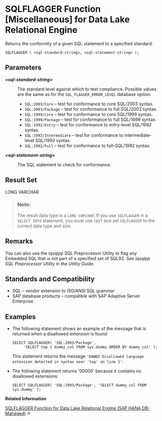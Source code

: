<!-- loioa581e75f84f210158c3cd3ba6b97a9eb -->

# SQLFLAGGER Function \[Miscellaneous\] for Data Lake Relational Engine

Returns the conformity of a given SQL statement to a specified standard.



```
SQLFLAGGER ( <sql-standard-string>, <sql-statement-string> );
```



<a name="loioa581e75f84f210158c3cd3ba6b97a9eb__SQLFLAGGER_parm1"/>

## Parameters


<dl>
<dt><b>

*<sql-standard-string\>*

</b></dt>
<dd>

The standard level against which to test compliance. Possible values are the same as for the `SQL_FLAGGER_ERROR_LEVEL` database option:

-   `SQL:2003/Core` – test for conformance to core SQL/2003 syntax.
-   `SQL:2003/Package` – test for conformance to full SQL/2003 syntax.
-   `SQL:1999/Core` – test for conformance to core SQL/1999 syntax.
-   `SQL:1999/Package` – test for conformance to full SQL/1999 syntax.
-   `SQL:1992/Entry` – test for conformance to entry-level SQL/1992 syntax.
-   `SQL:1992/Intermediate` – test for conformance to intermediate-level SQL/1992 syntax.
-   `SQL:1992/Full` – test for conformance to full-SQL/1992 syntax.



</dd><dt><b>

*<sql-statement-string\>*

</b></dt>
<dd>

The SQL statement to check for conformance.



</dd>
</dl>



<a name="loioa581e75f84f210158c3cd3ba6b97a9eb__SQLFLAGGER_eturns1"/>

## Result Set

LONG VARCHAR

> ### Note:  
> The result data type is a `LONG VARCHAR`. If you use `SQLFLAGGER` in a `SELECT INTO` statement, you must use `CAST` and set `SQLFLAGGER` to the correct data type and size.



<a name="loioa581e75f84f210158c3cd3ba6b97a9eb__SQLFLAGGER_remarks1"/>

## Remarks

You can also use the iqsqlpp SQL Preprocessor Utility to flag any Embedded SQL that is not part of a specified set of SQL92. See *iqsqlpp SQL Preprocessor Utility* in the *Utility Guide*.



<a name="loioa581e75f84f210158c3cd3ba6b97a9eb__SQLFLAGGER_standards1"/>

## Standards and Compatibility

-   SQL – vendor extension to ISO/ANSI SQL grammar
-   SAP database products – compatible with SAP Adaptive Server Enterprise



<a name="loioa581e75f84f210158c3cd3ba6b97a9eb__SQLFLAGGER_examples1"/>

## Examples

-   The following statement shows an example of the message that is returned when a disallowed extension is found:

    ```
    SELECT SQLFLAGGER( 'SQL:2003/Package',
         'SELECT top 1 dummy_col FROM sys.dummy ORDER BY dummy_col' );
    ```

    This statement returns the message `'0AW03 Disallowed language extension detected in syntax near 'top' on line 1'`.

-   The following statement returns '00000' because it contains no disallowed extensions:

    ```
    SELECT SQLFLAGGER( 'SQL:2003/Package', 'SELECT dummy_col FROM sys.dummy' );
    ```


**Related Information**  


[SQLFLAGGER Function for Data Lake Relational Engine (SAP HANA DB-Managed)](https://help.sap.com/viewer/a898e08b84f21015969fa437e89860c8/2024_1_QRC/en-US/52950a0cb81b4e09a835e1c464f11a64.html "Returns the conformity of a given SQL statement to a specified standard.") :arrow_upper_right:

